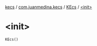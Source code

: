 [kecs](../../index.md) / [com.juanmedina.kecs](../index.md) / [KEcs](index.md) / [&lt;init&gt;](./-init-.md)

# &lt;init&gt;

`KEcs()`